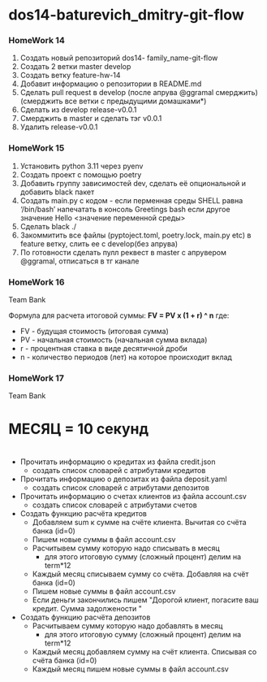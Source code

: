 # dos14-baturevich_dmitry-git-flow

### HomeWork 14
1. Создать новый репозиторий dos14-
family_name-git-flow
2. Создать 2 ветки master develop
3. Cоздать ветку feature-hw-14
4. Добавит информацию о репозитории в
README.md
5. Сделать pull request в develop (после апрува
@ggramal смерджить) (cмерджить все ветки с
предыдущими домашками*)
6. Сделать из develop release-v0.0.1
7. Cмерджить в master и сделать тэг v0.0.1
8. Удалить release-v0.0.1

### HomeWork 15
1. Установить python 3.11 через pyenv
2. Создать проект с помощью poetry
3. Добавить группу зависимостей dev, сделать её опциональной и добавить black пакет
4. Создать main.py с кодом - если перменная среды SHELL равна ‘/bin/bash’ напечатать в консоль Greetings bash если другое значение Hello <значение переменной среды>
5. Сделать black ./
5. Закоммитить все файлы (pyptoject.toml, poetry.lock, main.py etc) в feature ветку, слить ее с develop(без апрува)
6. По готовности сделать пулл реквест в master с апрувером @ggramal, отписаться в тг канале

### HomeWork 16
Team Bank

Формула для расчета итоговой суммы:
**FV = PV x (1 + r) ^ n**
где:
* FV - будущая стоимость (итоговая сумма)
* PV - начальная стоимость (начальная сумма вклада)
* r - процентная ставка в виде десятичной дроби
* n - количество периодов (лет) на которое происходит вклад

### HomeWork 17
Team Bank
# МЕСЯЦ = 10 секунд
#
* Прочитать информацию о кредитах из файла credit.json 
  * создать список словарей с атрибутами кредитов
* Прочитать информацию о депозитах из файла deposit.yaml
  * создать список словарей с атрибутами депозитов
* Прочитать информацию о счетах клиентов из файла account.csv
  * создать список словарей с атрибутами счетов
* Создать функцию расчёта кредитов
  * Добавляем sum к сумме на счёте клиента. Вычитая со счёта банка (id=0)
  * Пишем новые суммы в файл account.csv
  * Расчитывем сумму которую надо списывать в месяц
     * для этого итоговую сумму (сложный процент) делим на term*12
  * Каждый месяц списываем сумму со счёта. Добавляя на счёт банка (id=0)
  * Пишем новые суммы в файл account.csv
  * Если деньги закончились пишем "Дорогой клиент, <id> погасите ваш кредит. Сумма задолжености
    <sum>"
* Создать функцию расчёта депозитов
  * Расчитываем сумму которую надо добавлять в месяц
     * для этого итоговую сумму (сложный процент) делим на term*12
  * Каждый месяц добавляем сумму на счёт клиента. Cписывая со счёта банка (id=0)
  * Каждый месяц пишем новые суммы в файл account.csv
